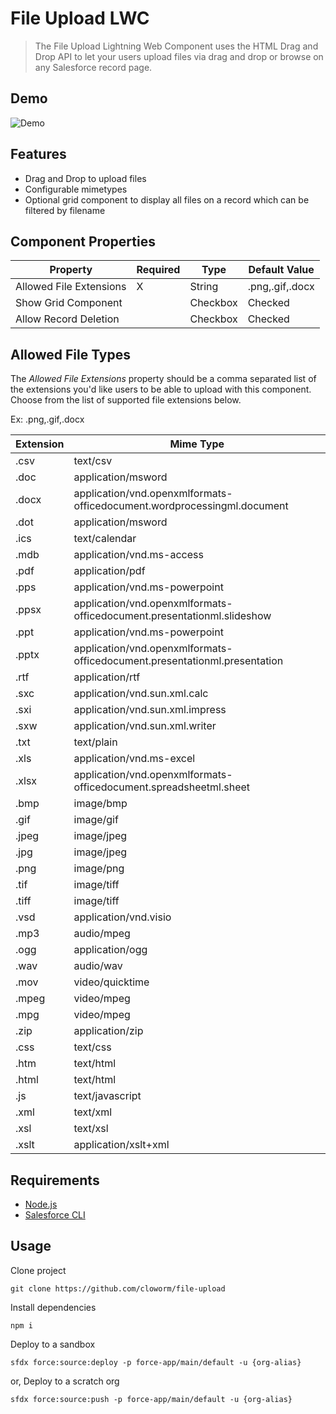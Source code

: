 # File Upload LWC

> The File Upload Lightning Web Component uses the HTML Drag and Drop API to let your users upload files via drag and drop or browse on any Salesforce record page.

## Demo

![Demo](https://user-images.githubusercontent.com/5566310/108149734-73379480-70a1-11eb-96fe-1a9eb3588a83.png)

## Features

- Drag and Drop to upload files
- Configurable mimetypes
- Optional grid component to display all files on a record which can be filtered by filename

## Component Properties

<!-- ![Component Properties](https://user-images.githubusercontent.com/5566310/108149925-c3165b80-70a1-11eb-9072-e8de416fc4ec.png) -->

| Property                | Required | Type     | Default Value   |
| ----------------------- | -------- | -------- | --------------- |
| Allowed File Extensions | X        | String   | .png,.gif,.docx |
| Show Grid Component     |          | Checkbox | Checked         |
| Allow Record Deletion   |          | Checkbox | Checked         |

## Allowed File Types

The _Allowed File Extensions_ property should be a comma separated list of the extensions you'd like users to be able to upload with this component. Choose from the list of supported file extensions below.

Ex: .png,.gif,.docx

| Extension | Mime Type                                                                 |
| --------- | ------------------------------------------------------------------------- |
| .csv      | text/csv                                                                  |
| .doc      | application/msword                                                        |
| .docx     | application/vnd.openxmlformats-officedocument.wordprocessingml.document   |
| .dot      | application/msword                                                        |
| .ics      | text/calendar                                                             |
| .mdb      | application/vnd.ms-access                                                 |
| .pdf      | application/pdf                                                           |
| .pps      | application/vnd.ms-powerpoint                                             |
| .ppsx     | application/vnd.openxmlformats-officedocument.presentationml.slideshow    |
| .ppt      | application/vnd.ms-powerpoint                                             |
| .pptx     | application/vnd.openxmlformats-officedocument.presentationml.presentation |
| .rtf      | application/rtf                                                           |
| .sxc      | application/vnd.sun.xml.calc                                              |
| .sxi      | application/vnd.sun.xml.impress                                           |
| .sxw      | application/vnd.sun.xml.writer                                            |
| .txt      | text/plain                                                                |
| .xls      | application/vnd.ms-excel                                                  |
| .xlsx     | application/vnd.openxmlformats-officedocument.spreadsheetml.sheet         |
| .bmp      | image/bmp                                                                 |
| .gif      | image/gif                                                                 |
| .jpeg     | image/jpeg                                                                |
| .jpg      | image/jpeg                                                                |
| .png      | image/png                                                                 |
| .tif      | image/tiff                                                                |
| .tiff     | image/tiff                                                                |
| .vsd      | application/vnd.visio                                                     |
| .mp3      | audio/mpeg                                                                |
| .ogg      | application/ogg                                                           |
| .wav      | audio/wav                                                                 |
| .mov      | video/quicktime                                                           |
| .mpeg     | video/mpeg                                                                |
| .mpg      | video/mpeg                                                                |
| .zip      | application/zip                                                           |
| .css      | text/css                                                                  |
| .htm      | text/html                                                                 |
| .html     | text/html                                                                 |
| .js       | text/javascript                                                           |
| .xml      | text/xml                                                                  |
| .xsl      | text/xsl                                                                  |
| .xslt     | application/xslt+xml                                                      |

## Requirements

- [Node.js](https://nodejs.org/en/)
- [Salesforce CLI](https://developer.salesforce.com/tools/sfdxcli)

## Usage

Clone project

```
git clone https://github.com/cloworm/file-upload
```

Install dependencies

```
npm i
```

Deploy to a sandbox

```
sfdx force:source:deploy -p force-app/main/default -u {org-alias}
```

or, Deploy to a scratch org

```
sfdx force:source:push -p force-app/main/default -u {org-alias}
```
